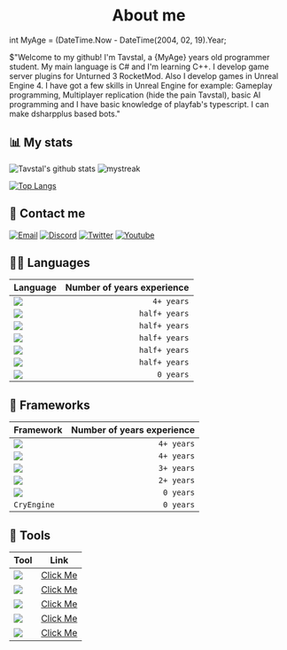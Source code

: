 
<h1 align="Center">About me</h1>

int MyAge = (DateTime.Now - DateTime(2004, 02, 19).Year;

$"Welcome to my github! I'm Tavstal, a {MyAge} years old programmer student. My main language is C# and I'm learning C++. I develop game server plugins for Unturned 3 RocketMod. Also I develop games in Unreal Engine 4. I have got a few skills in Unreal Engine for example: Gameplay programming, Multiplayer replication (hide the pain Tavstal), basic AI programming and I have basic knowledge of playfab's typescript. I can make dsharpplus based bots."

## 📊 My stats
![Tavstal's github stats](https://github-readme-stats.vercel.app/api?username=TavstalDev&show_icons=true&theme=tokyonight&count_private=true)
<img src="https://github-readme-streak-stats.herokuapp.com/?user=TavstalDev&theme=tokyonight&count_private=true" alt="mystreak"/>

[![Top Langs](https://github-readme-stats.vercel.app/api/top-langs/?username=TavstalDev&layout=compact&theme=tokyonight&count_private=true)](https://github.com/anuraghazra/github-readme-stats)

## 📱 Contact me

[![Email](https://img.shields.io/badge/Gmail-D14836?style=for-the-badge&logo=gmail&logoColor=white)](mailto: "tavstal@gmail.com")
[![Discord](https://img.shields.io/badge/Discord-7289DA?style=for-the-badge&logo=discord&logoColor=white)](https://discordapp.com/users/623916151176560670)
[![Twitter](https://img.shields.io/badge/Twitter-1DA1F2?style=for-the-badge&logo=twitter&logoColor=white)](not_available)
[![Youtube](https://img.shields.io/badge/YouTube-FF0000?style=for-the-badge&logo=youtube&logoColor=white)](https://youtube.com/channel/UCPEBKze3LKv3VgqsPj-9D_A)

## 👩‍💻 Languages

Language | Number of years experience |
:------------ | -----------: |
<img src="https://img.shields.io/badge/C%23-239120?style=for-the-badge&logo=c-sharp&logoColor=white" /> | `4+ years` | <!---C#--->
<img src="https://img.shields.io/badge/C%2B%2B-00599C?style=for-the-badge&logo=c%2B%2B&logoColor=white" /> | `half+ years` |  <!---C++--->
<img src="https://img.shields.io/badge/Java-ED8B00?style=for-the-badge&logo=java&logoColor=white" /> | `half+ years` |  <!---JAVA--->
<img src="https://img.shields.io/badge/JavaScript-F7DF1E?style=for-the-badge&logo=javascript&logoColor=black" /> | `half+ years` |  <!---JavaScript--->
<img src="https://img.shields.io/badge/TypeScript-007ACC?style=for-the-badge&logo=typescript&logoColor=white" /> | `half+ years` | <!---TYPESCRIPT--->
<img src="https://img.shields.io/badge/Python-3776AB?style=for-the-badge&logo=python&logoColor=white" /> | `half+ years` | <!---Python--->
<img src="https://img.shields.io/badge/Lua-2C2D72?style=for-the-badge&logo=lua&logoColor=white" /> | `0 years` |  <!---LUA--->

## 🚀 Frameworks
Framework | Number of years experience |
:------------ | -----------: | 
<img src="https://img.shields.io/badge/MySQL-00000F?style=for-the-badge&logo=mysql&logoColor=white" /> | `4+ years` |  <!---MySql--->
<img src="https://img.shields.io/badge/.NET-512BD4?style=for-the-badge&logo=dotnet&logoColor=white" /> | `4+ years` |  <!---.NET--->
<img src="https://img.shields.io/badge/-Unreal%20Engine-313131?style=for-the-badge&logo=unreal-engine&logoColor=white" /> | `3+ years` |  <!---UnrealEngine--->
<img src="https://img.shields.io/badge/Unity-100000?style=for-the-badge&logo=unity&logoColor=white" /> | `2+ years` |  <!---Unity--->
<img src="https://img.shields.io/badge/GODOT-%23FFFFFF.svg?style=for-the-badge&logo=godot-engine" /> | `0 years` |  <!---Godot--->
`CryEngine` | `0 years` | <!---CryEngine--->


## 🧰 Tools
Tool | Link
------------ | ------------
<img src="https://img.shields.io/badge/Visual_Studio-5C2D91?style=for-the-badge&logo=visual%20studio&logoColor=white" /> | [Click Me](https://visualstudio.microsoft.com/vs/older-downloads/) | <!---VisualStudio--->
<img src="https://img.shields.io/badge/Visual_Studio_Code-0078D4?style=for-the-badge&logo=visual%20studio%20code&logoColor=white" /> | [Click Me](https://code.visualstudio.com/) | <!---VS Code--->
<img src="https://img.shields.io/badge/Notepad++-90E59A.svg?style=for-the-badge&logo=notepad%2B%2B&logoColor=black" /> | [Click Me](https://notepad-plus-plus.org/downloads/) | <!---Notepad--->
<img src="https://img.shields.io/badge/-Unreal%20Engine-313131?style=for-the-badge&logo=unreal-engine&logoColor=white" /> | [Click Me](https://www.unrealengine.com/en-US/?sessionInvalidated=true) | <!---UnrealEngine--->
<img src="https://img.shields.io/badge/Unity-100000?style=for-the-badge&logo=unity&logoColor=white" /> | [Click Me](https://www.unrealengine.com/en-US/?sessionInvalidated=true) | <!---Unity--->

